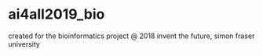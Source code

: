 # ai4all2019_bio
created for the bioinformatics project @ 2018 invent the future, simon fraser university
